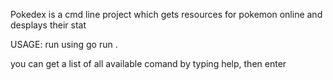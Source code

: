 Pokedex is a cmd line project which gets resources for pokemon online and desplays their stat

USAGE:
 run using go run .

you can get a list of all available comand by typing help, then enter
